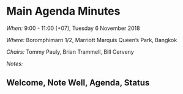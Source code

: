
# Main Agenda Minutes

*When:* 9:00 - 11:00 (+07), Tuesday 6 November 2018

*Where:* 	Boromphimarn 1/2, Marriott Marquis Queen’s Park, Bangkok

*Chairs:* Tommy Pauly, Brian Trammell, Bill Cerveny

*Notes:* 

## Welcome, Note Well, Agenda, Status

